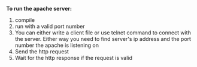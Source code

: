 
**To run the apache server:**
1. compile
2. run with a valid port number
3. You can either write a client file or use telnet command to connect with the server. Either way you need to find server's ip address and the port number the apache is listening on
5. Send the http request
6. Wait for the http response if the request is valid


